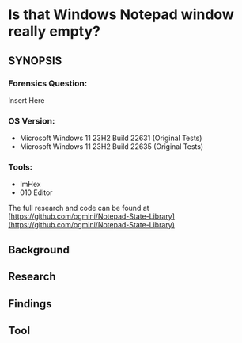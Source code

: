 # Is that Windows Notepad window really empty?

## SYNOPSIS

### Forensics Question:  
Insert Here 
### OS Version:  
- Microsoft Windows 11 23H2 Build 22631 (Original Tests)
- Microsoft Windows 11 23H2 Build 22635 (Original Tests)
### Tools:
- ImHex
- 010 Editor

The full research and code can be found at [https://github.com/ogmini/Notepad-State-Library](https://github.com/ogmini/Notepad-State-Library)

## Background

## Research

## Findings

## Tool
